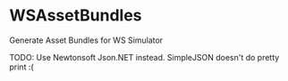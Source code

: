 # WSAssetBundles
Generate Asset Bundles for WS Simulator

TODO: Use Newtonsoft Json.NET instead. SimpleJSON doesn't do pretty print :(
